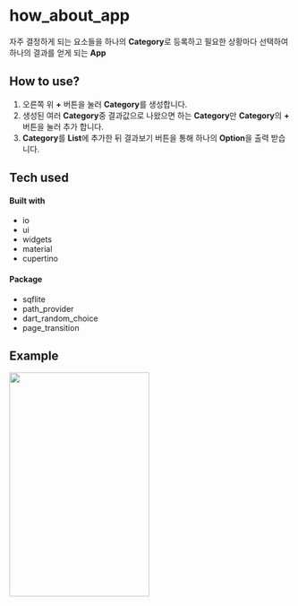 # how_about_app
자주 결정하게 되는 요소들을 하나의 **Category**로 등록하고 필요한 상황마다 선택하여 하나의 결과를 얻게 되는 **App**

## How to use?
 1. 오른쪽 위 **+** 버튼을 눌러 **Category**를 생성합니다.
 2. 생성된 여러 **Category**중 결과값으로 나왔으면 하는 **Category**만 **Category**의 **+** 버튼을 눌러 추가 합니다.
 3. **Category**를 **List**에 추가한 뒤 결과보기 버튼을 통해 하나의 **Option**을 출력 받습니다.
## Tech used

#### Built with
* io
* ui
* widgets
* material
* cupertino
#### Package
* sqflite
* path_provider
* dart_random_choice
* page_transition
## Example
<img src="https://user-images.githubusercontent.com/65265805/86523467-dcb6ba00-bea7-11ea-922a-7ee8bc62e6e3.gif" height = "400" width = "250">
